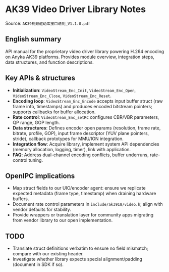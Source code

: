 # AK39 Video Driver Library Notes

Source: `AK39视频驱动库接口说明_V1.1.0.pdf`

## English summary
API manual for the proprietary video driver library powering H.264 encoding on Anyka AK39 platforms. Provides module overview, integration steps, data structures, and function descriptions.

## Key APIs & structures
- **Initialization**: `VideoStream_Enc_Init`, `VideoStream_Enc_Open`, `VideoStream_Enc_Close`, `VideoStream_Enc_Reset`.
- **Encoding loop**: `VideoStream_Enc_Encode` accepts input buffer struct (raw frame info, timestamps) and produces encoded bitstream pointers; supports callbacks for buffer allocation.
- **Rate control**: `VideoStream_Enc_setRC` configures CBR/VBR parameters, QP range, GOP length.
- **Data structures**: Defines encoder open params (resolution, frame rate, bitrate, profile, GOP), input frame descriptor (YUV plane pointers, stride), callback prototypes for MMU/ION integration.
- **Integration flow**: Acquire library, implement system API dependencies (memory allocation, logging, timer), link with application.
- **FAQ**: Address dual-channel encoding conflicts, buffer underruns, rate-control tuning.

## OpenIPC implications
- Map struct fields to our UIO/encoder agent: ensure we replicate expected metadata (frame type, timestamp) when draining hardware buffers.
- Document rate control parameters in `include/ak3918/video.h`; align with vendor defaults for stability.
- Provide wrappers or translation layer for community apps migrating from vendor library to our open implementation.

## TODO
- Translate struct definitions verbatim to ensure no field mismatch; compare with our existing header.
- Investigate whether library expects special alignment/padding (document in SDK if so).
